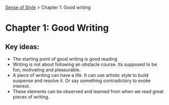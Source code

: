 [Sense of Style](#!content/reading/sense-of-style/index.md) > Chapter 1: Good writing

# Chapter 1: Good Writing

## Key ideas:
* The starting point of good writing is good reading
* Writing is not about following an obstacle course. Its supposed to be fun, motivating  and pleasurable.
* A piece of writing can have a life. It can use artistic style to build suspense and resolve it. Or say something contradictory to evoke interest.
* These elements can be observed and learned from when we read great pieces of writing.